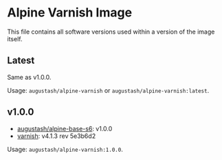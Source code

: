 # Alpine Varnish Image

This file contains all software versions used within a version of the image itself.

## Latest

Same as v1.0.0.

Usage: `augustash/alpine-varnish` or `augustash/alpine-varnish:latest`.

## v1.0.0

- [augustash/alpine-base-s6](https://github.com/augustash/docker-alpine-base-s6): v1.0.0
- [varnish](https://varnish-cache.org/): v4.1.3 rev 5e3b6d2

Usage: `augustash/alpine-varnish:1.0.0`.
